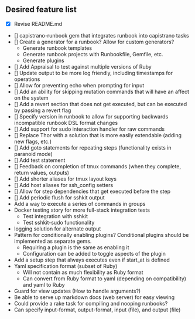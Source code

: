 ## Desired feature list
* [X] Revise README.md
* [] capistrano-runbook gem that integrates runbook into capistrano tasks
* [] Create a generator for a runbook? Allow for custom generators?
  * Generate runbook templates
  * Generate runbook projects with Runbookfile, Gemfile, etc.
  * Generate plugins
* [] Add Appraisal to test against multiple versions of Ruby
* [] Update output to be more log friendly, including timestamps for operations
* [] Allow for preventing echo when prompting for input
* [] Add an ability for skipping mutation commands that will have an affect on the system
* [] Add a revert section that does not get executed, but can be executed by passing a revert flag
* [] Specify version in runbook to allow for supporting backwards incompatible runbook DSL format changes
* [] Add support for sudo interaction handler for raw commands
* [] Replace Thor with a solution that is more easily extendable (adding new flags, etc.)
* [] Add goto statements for repeating steps (functionality exists in paranoid mode)
* [] Add test statement
* [] Feedback on completion of tmux commands (when they complete, return values, outputs)
* [] Add shorter aliases for tmux layout keys
* [] Add host aliases for ssh_config setters
* [] Allow for step dependencies that get executed before the step
* [] Add periodic flush for sshkit output
* Add a way to execute a series of commands in groups
* Docker testing story for more full-stack integration tests
  * Test integration with sshkit
  * Test sshkit-sudo functionality
* logging solution for alternate output
* Pattern for conditionally enabling plugins? Conditional plugins should be implemented as separate gems.
  * Requiring a plugin is the same as enabling it
  * Configuration can be added to toggle aspects of the plugin
* Add a setup step that always executes even if start_at is defined
* Yaml specification format (subset of Ruby)
  * Will not contain as much flexibility as Ruby format
  * Can convert from Ruby format to yaml (depending on compatibility) and yaml to Ruby
* Guard for view updates (How to handle arguments?)
* Be able to serve up markdown docs (web server) for easy viewing
* Could provide a rake task for compiling and nooping runbooks?
* Can specify input-format, output-format, input (file), and output (file)
